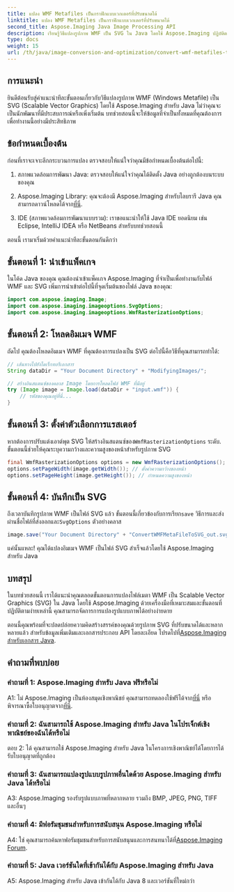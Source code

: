 ```yaml
---
title: แปลง WMF Metafiles เป็นกราฟิกแบบเวกเตอร์ที่ปรับขนาดได้
linktitle: แปลง WMF Metafiles เป็นกราฟิกแบบเวกเตอร์ที่ปรับขนาดได้
second_title: Aspose.Imaging Java Image Processing API
description: เรียนรู้วิธีแปลงรูปภาพ WMF เป็น SVG ใน Java โดยใช้ Aspose.Imaging ปฏิบัติตามคำแนะนำทีละขั้นตอนของเราเพื่อการแปลงรูปแบบภาพที่มีประสิทธิภาพ
type: docs
weight: 15
url: /th/java/image-conversion-and-optimization/convert-wmf-metafiles-to-scalable-vector-graphics/
---
```

## การแนะนำ

ยินดีต้อนรับสู่คำแนะนำทีละขั้นตอนเกี่ยวกับวิธีแปลงรูปภาพ WMF (Windows Metafile) เป็น SVG (Scalable Vector Graphics) โดยใช้ Aspose.Imaging สำหรับ Java ไม่ว่าคุณจะเป็นนักพัฒนาที่มีประสบการณ์หรือเพิ่งเริ่มต้น บทช่วยสอนนี้จะให้ข้อมูลที่จำเป็นทั้งหมดที่คุณต้องการเพื่อทำงานนี้อย่างมีประสิทธิภาพ

## ข้อกำหนดเบื้องต้น

ก่อนที่เราจะเจาะลึกกระบวนการแปลง ตรวจสอบให้แน่ใจว่าคุณมีข้อกำหนดเบื้องต้นต่อไปนี้:

1. สภาพแวดล้อมการพัฒนา Java: ตรวจสอบให้แน่ใจว่าคุณได้ติดตั้ง Java อย่างถูกต้องบนระบบของคุณ

2.  Aspose.Imaging Library: คุณจะต้องมี Aspose.Imaging สำหรับไลบรารี Java คุณสามารถดาวน์โหลดได้จาก[ที่นี่](https://releases.aspose.com/imaging/java/).

3. IDE (สภาพแวดล้อมการพัฒนาแบบรวม): เราขอแนะนำให้ใช้ Java IDE ยอดนิยม เช่น Eclipse, IntelliJ IDEA หรือ NetBeans สำหรับบทช่วยสอนนี้

ตอนนี้ เรามาเริ่มด้วยคำแนะนำทีละขั้นตอนกันดีกว่า

## ขั้นตอนที่ 1: นำเข้าแพ็คเกจ

ในโค้ด Java ของคุณ คุณต้องนำเข้าแพ็คเกจ Aspose.Imaging ที่จำเป็นเพื่อทำงานกับไฟล์ WMF และ SVG เพิ่มการนำเข้าต่อไปนี้ที่จุดเริ่มต้นของไฟล์ Java ของคุณ:

```java
import com.aspose.imaging.Image;
import com.aspose.imaging.imageoptions.SvgOptions;
import com.aspose.imaging.imageoptions.WmfRasterizationOptions;
```

## ขั้นตอนที่ 2: โหลดอิมเมจ WMF

ถัดไป คุณต้องโหลดอิมเมจ WMF ที่คุณต้องการแปลงเป็น SVG ต่อไปนี้คือวิธีที่คุณสามารถทำได้:

```java
// เส้นทางไปยังไดเร็กทอรีเอกสาร
String dataDir = "Your Document Directory" + "ModifyingImages/";

// สร้างอินสแตนซ์ของคลาส Image โดยการโหลดไฟล์ WMF ที่มีอยู่
try (Image image = Image.load(dataDir + "input.wmf")) {
    // รหัสของคุณอยู่ที่นี่...
}
```

## ขั้นตอนที่ 3: ตั้งค่าตัวเลือกการแรสเตอร์

 หากต้องการปรับแต่งเอาต์พุต SVG ให้สร้างอินสแตนซ์ของ`WmfRasterizationOptions` ระดับ. ขั้นตอนนี้ช่วยให้คุณระบุความกว้างและความสูงของหน้าสำหรับรูปภาพ SVG

```java
final WmfRasterizationOptions options = new WmfRasterizationOptions();
options.setPageWidth(image.getWidth()); // ตั้งค่าความกว้างของหน้า
options.setPageHeight(image.getHeight()); // กำหนดความสูงของหน้า
```

## ขั้นตอนที่ 4: บันทึกเป็น SVG

 ถึงเวลาบันทึกรูปภาพ WMF เป็นไฟล์ SVG แล้ว ขั้นตอนนี้เกี่ยวข้องกับการเรียก`save` วิธีการและส่งผ่านชื่อไฟล์ที่ส่งออกและ`SvgOptions` ตัวอย่างคลาส

```java
image.save("Your Document Directory" + "ConvertWMFMetaFileToSVG_out.svg", new SvgOptions() {{ setVectorRasterizationOptions(options); }});
```

แค่นั้นแหละ! คุณได้แปลงอิมเมจ WMF เป็นไฟล์ SVG สำเร็จแล้วโดยใช้ Aspose.Imaging สำหรับ Java

## บทสรุป

ในบทช่วยสอนนี้ เราได้แนะนำคุณตลอดขั้นตอนการแปลงไฟล์เมตา WMF เป็น Scalable Vector Graphics (SVG) ใน Java โดยใช้ Aspose.Imaging ด้วยเครื่องมือที่เหมาะสมและขั้นตอนที่ปฏิบัติตามง่ายเหล่านี้ คุณสามารถจัดการการแปลงรูปแบบภาพได้อย่างง่ายดาย 

 ตอนนี้คุณพร้อมที่จะปลดปล่อยความคิดสร้างสรรค์ของคุณด้วยรูปภาพ SVG ที่ปรับขนาดได้และหลากหลายแล้ว สำหรับข้อมูลเพิ่มเติมและเอกสารประกอบ API โดยละเอียด โปรดไปที่[Aspose.Imaging สำหรับเอกสาร Java](https://reference.aspose.com/imaging/java/).

## คำถามที่พบบ่อย

### คำถามที่ 1: Aspose.Imaging สำหรับ Java ฟรีหรือไม่

 A1: ไม่ Aspose.Imaging เป็นห้องสมุดเชิงพาณิชย์ คุณสามารถทดลองใช้ฟรีได้จาก[ที่นี่](https://releases.aspose.com/) หรือพิจารณาซื้อใบอนุญาตจาก[ที่นี่](https://purchase.aspose.com/buy).

### คำถามที่ 2: ฉันสามารถใช้ Aspose.Imaging สำหรับ Java ในโปรเจ็กต์เชิงพาณิชย์ของฉันได้หรือไม่

ตอบ 2: ได้ คุณสามารถใช้ Aspose.Imaging สำหรับ Java ในโครงการเชิงพาณิชย์ได้โดยการได้รับใบอนุญาตที่ถูกต้อง

### คำถามที่ 3: ฉันสามารถแปลงรูปแบบรูปภาพอื่นใดด้วย Aspose.Imaging สำหรับ Java ได้หรือไม่

A3: Aspose.Imaging รองรับรูปแบบภาพที่หลากหลาย รวมถึง BMP, JPEG, PNG, TIFF และอื่นๆ

### คำถามที่ 4: มีฟอรัมชุมชนสำหรับการสนับสนุน Aspose.Imaging หรือไม่

 A4: ใช่ คุณสามารถค้นหาฟอรัมชุมชนสำหรับการสนับสนุนและการสนทนาได้ที่[Aspose.Imaging Forum](https://forum.aspose.com/).

### คำถามที่ 5: Java เวอร์ชันใดที่เข้ากันได้กับ Aspose.Imaging สำหรับ Java

A5: Aspose.Imaging สำหรับ Java เข้ากันได้กับ Java 8 และเวอร์ชันที่ใหม่กว่า